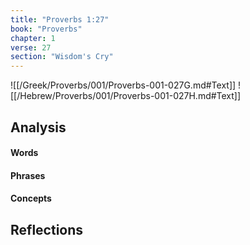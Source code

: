```yaml
---
title: "Proverbs 1:27"
book: "Proverbs"
chapter: 1
verse: 27
section: "Wisdom's Cry"
---
```

![[/Greek/Proverbs/001/Proverbs-001-027G.md#Text]]
![[/Hebrew/Proverbs/001/Proverbs-001-027H.md#Text]]

## Analysis

#### Words

#### Phrases

#### Concepts

## Reflections
